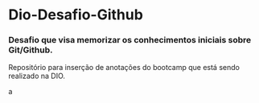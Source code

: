 # Dio-Desafio-Github
### Desafio que visa memorizar os conhecimentos iniciais sobre Git/Github. 

Repositório para inserção de anotações do bootcamp que está sendo realizado na DIO.

a